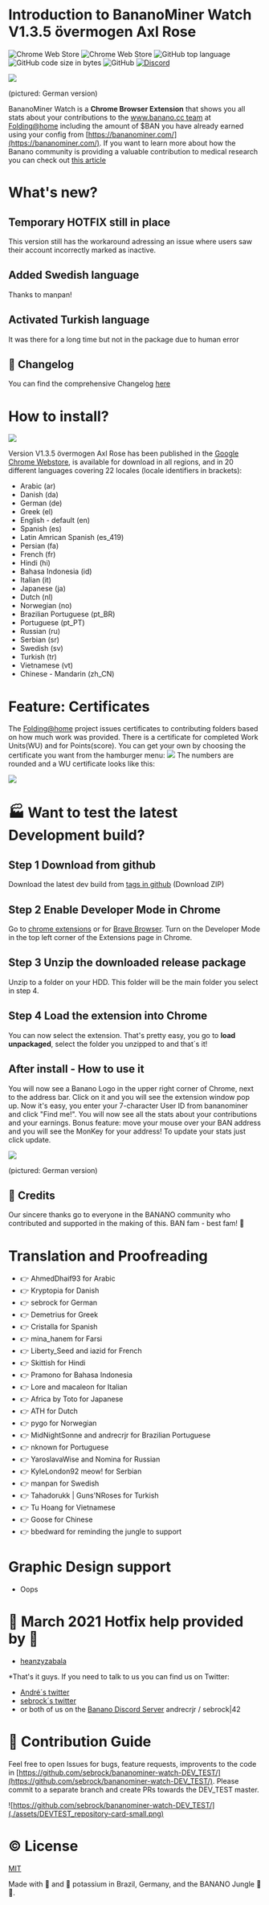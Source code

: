 # Introduction to BananoMiner Watch V1.3.5 övermogen Axl Rose
![Chrome Web Store](https://img.shields.io/chrome-web-store/users/pdnkikfbjfhikkpopfoaihhfbhaplpfc?label=chrome%20web%20store-users&style=plastic)
![Chrome Web Store](https://img.shields.io/chrome-web-store/rating/pdnkikfbjfhikkpopfoaihhfbhaplpfc?label=chrome%20web%20store-rating&style=plastic)
![GitHub top language](https://img.shields.io/github/languages/top/sebrock/bananominer-watch-DEV_TEST?style=plastic)
![GitHub code size in bytes](https://img.shields.io/github/languages/code-size/sebrock/bananominer-watch-DEV_TEST?style=plastic)
![GitHub](https://img.shields.io/github/license/sebrock/bananominer-watch-DEV_TEST?style=plastic)
[![Discord](https://img.shields.io/badge/discord-join%20chat-orange.svg)](https://chat.banano.cc/)


![](./assets/BananoMiner-Watch_screen1_1.3.4.png)

(pictured: German version)

BananoMiner Watch is a **Chrome Browser Extension** that shows you all stats about your contributions to the [www.banano.cc team](https://stats.foldingathome.org/team/234980) at [Folding@home](https://foldingathome.org/) including the amount of $BAN you have already earned using your config from [https://bananominer.com/](https://bananominer.com/).
If you want to learn more about how the Banano community is providing a valuable contribution to medical research you can check out [this article](https://www.publish0x.com/banano/heres-how-you-can-help-fight-coronavirus-and-youll-even-get-xmvdpq?a=QJ0dNjvdLO)


# What's new?

## Temporary HOTFIX still in place
This version still has the workaround adressing an issue where users saw their account incorrectly marked as inactive.
## Added Swedish language
Thanks to manpan!
## Activated Turkish language
It was there for a long time but not in the package due to human error

## :scroll: Changelog

You can find the comprehensive Changelog [here](./changelog.md)

# How to install?

![](./assets/BananoMiner-Watch_store_1.3.4.png)

Version V1.3.5 övermogen Axl Rose has been published in the [Google Chrome  Webstore](https://chrome.google.com/webstore/detail/pdnkikfbjfhikkpopfoaihhfbhaplpfc?authuser=0&hl=en), is available for download in all regions, and in 20 different languages covering 22 locales (locale identifiers in brackets):
  -  Arabic (ar)
  -  Danish (da)
  -  German (de)
  -  Greek (el)
  -  English - default (en)
  -  Spanish (es)
  -  Latin Amrican Spanish (es_419)
  -  Persian (fa)
  -  French (fr)
  -  Hindi (hi)
  -  Bahasa Indonesia (id)
  -  Italian (it)
  -  Japanese (ja)
  -  Dutch (nl)
  -  Norwegian (no)
  -  Brazilian Portuguese (pt_BR)
  -  Portuguese (pt_PT)
  -  Russian (ru)
  -  Serbian (sr)
  -  Swedish (sv)
  -  Turkish (tr)
  -  Vietnamese (vt)
  -  Chinese - Mandarin (zh_CN)
  
# Feature: Certificates
The [Folding@home](https://foldingathome.org/) project issues certificates to contributing folders based on how much work was provided.
There is a certificate for completed Work Units(WU) and for Points(score).
You can get your own by choosing the certificate you want from the hamburger menu:
![](./assets/BananoMiner-Watch_hamburger_1.3.4.png)
The numbers are rounded and a WU certificate looks like this:

![](./assets/FoldingAtHome-wus-certificate-83904266.jpg)

# :factory: Want to test the latest Development build?

## Step 1 Download from github
 Download the latest dev build from [tags in github](https://github.com/sebrock/bananominer-watch-DEV_TEST/releases) (Download ZIP)

## Step 2 Enable Developer Mode in Chrome
Go to [chrome extensions](chrome://extensions) or for [Brave Browser](brave://extensions).
Turn on the Developer Mode in the top left corner of the Extensions page in Chrome. 

## Step 3 Unzip the downloaded release package 
Unzip to a folder on your HDD. This folder will be the main folder you select in step 4.

## Step 4 Load the extension into Chrome
You can now select the extension. That's pretty easy, you go to **load unpackaged**,  select the folder you unzipped to and that´s it!

## After install - How to use it
You will now see a Banano Logo in the upper right corner of Chrome, next to the address bar.
Click on it and you will see the extension window pop up.
Now it's easy, you enter your 7-character User ID from bananominer and click "Find me!".
You will now see all the stats about your contributions and your earnings.
Bonus feature: move your mouse over your BAN address and you will see the MonKey for your address!
To update your stats just click update.

![](./assets/BananoMiner-Watch_result_1.3.5.png)

(pictured: German version)

## :raising_hand: Credits
Our sincere thanks go to everyone in the BANANO community who contributed and supported in the making of this. BAN fam - best fam! 💛

# Translation and Proofreading

- :point_right: AhmedDhaif93 for Arabic
- :point_right: Kryptopia for Danish
- :point_right: sebrock for German
- :point_right: Demetrius for Greek
- :point_right: Cristalla for Spanish
- :point_right: mina_hanem for Farsi
- :point_right: Liberty_Seed and iazid for French
- :point_right: Skittish for Hindi
- :point_right: Pramono for Bahasa Indonesia
- :point_right: Lore and macaleon for Italian
- :point_right: Africa by Toto for Japanese
- :point_right: ATH for Dutch
- :point_right: pygo for Norwegian
- :point_right: MidNightSonne and andrecrjr for Brazilian Portuguese
- :point_right: nknown for Portuguese
- :point_right: YaroslavaWise and Nomina for Russian
- :point_right: KyleLondon92 meow! for Serbian
- :point_right: manpan for Swedish
- :point_right: Tahadorukk | Guns'NRoses for Turkish
- :point_right: Tu Hoang for Vietnamese
- :point_right: Goose for Chinese
- :point_right: bbedward for reminding the jungle to support

# Graphic Design support
 - Oops

# :star2: March 2021 Hotfix help provided by :star2:
 - [heanzyzabala](https://github.com/heanzyzabala)

*That's it guys. If you need to talk to us you can find us on Twitter:
- [André´s twitter](https://twitter.com/andrecrjr)
- [sebrock´s twitter](https://twitter.com/sebrock)
- or both of us on the [Banano Discord Server](https://chat.banano.cc/)
andrecrjr / sebrock|42 

# :muscle: Contribution Guide
Feel free to open Issues for bugs, feature requests, improvents to the code in [https://github.com/sebrock/bananominer-watch-DEV_TEST/](https://github.com/sebrock/bananominer-watch-DEV_TEST/).
Please commit to a separate branch and create PRs towards the DEV_TEST master.

![https://github.com/sebrock/bananominer-watch-DEV_TEST/](./assets/DEVTEST_repository-card-small.png)

# :copyright: License

[MIT](http://opensource.org/licenses/MIT)

Made with :yellow_heart: and :banana: potassium in Brazil, Germany, and the BANANO Jungle :monkey::monkey:.
